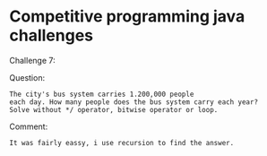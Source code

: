 # Competitive programming java challenges

Challenge 7:

Question:
	
	The city's bus system carries 1.200,000 people
	each day. How many people does the bus system carry each year?
	Solve without */ operator, bitwise operator or loop.

Comment:
	
	It was fairly eassy, i use recursion to find the answer. 